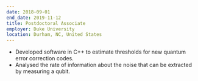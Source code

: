 ```yaml
---
date: 2018-09-01
end_date: 2019-11-12
title: Postdoctoral Associate
employer: Duke University
location: Durham, NC, United States
---
```

 - Developed software in C++ to estimate thresholds for new quantum error correction codes.
 - Analysed the rate of information about the noise that can be extracted by measuring a qubit.
